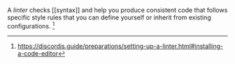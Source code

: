 A *linter* checks [[syntax]] and help you produce consistent code that follows specific style rules that you can define yourself or inherit from existing configurations. [^1]

[^1]: https://discordjs.guide/preparations/setting-up-a-linter.html#installing-a-code-editor